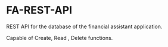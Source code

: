 # FA-REST-API
REST API for the database of the financial assistant application.

Capable of Create, Read , Delete functions.

